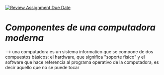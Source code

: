 [![Review Assignment Due Date](https://classroom.github.com/assets/deadline-readme-button-22041afd0340ce965d47ae6ef1cefeee28c7c493a6346c4f15d667ab976d596c.svg)](https://classroom.github.com/a/ZHlrD2sU)
# _Componentes de una computadora moderna_
--> una computadora es un sistema informatico  que se compone de dos compuestos básicos: el hardware, que significa "soporte fisico" y el software que hace referencia al programa operativo de la computadora, es decir aquello que no se puede tocar